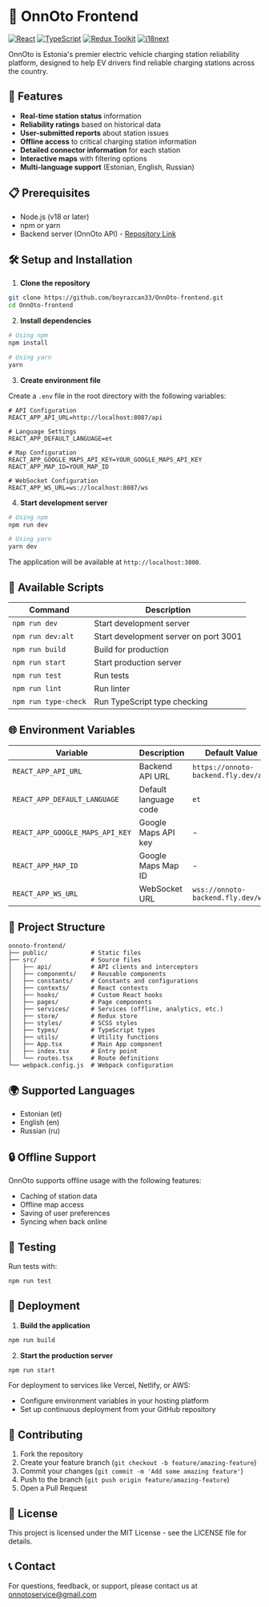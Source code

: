 # 🔋 OnnOto Frontend

[![React](https://img.shields.io/badge/React-18.3.1-61dafb.svg)](https://reactjs.org/)
[![TypeScript](https://img.shields.io/badge/TypeScript-5.3.2-3178c6.svg)](https://www.typescriptlang.org/)
[![Redux Toolkit](https://img.shields.io/badge/Redux_Toolkit-2.7.0-764abc.svg)](https://redux-toolkit.js.org/)
[![i18next](https://img.shields.io/badge/i18next-23.7.6-26a69a.svg)](https://www.i18next.com/)

OnnOto is Estonia's premier electric vehicle charging station reliability platform, designed to help EV drivers find reliable charging stations across the country.


## 🚀 Features

- **Real-time station status** information
- **Reliability ratings** based on historical data
- **User-submitted reports** about station issues
- **Offline access** to critical charging station information
- **Detailed connector information** for each station
- **Interactive maps** with filtering options
- **Multi-language support** (Estonian, English, Russian)

## 📋 Prerequisites

- Node.js (v18 or later)
- npm or yarn
- Backend server (OnnOto API) - [Repository Link](https://github.com/your-username/onnoto-backend)

## 🛠️ Setup and Installation

1. **Clone the repository**

```bash
git clone https://github.com/boyrazcan33/OnnOto-frontend.git
cd OnnOto-frontend
```

2. **Install dependencies**

```bash
# Using npm
npm install

# Using yarn
yarn
```

3. **Create environment file**

Create a `.env` file in the root directory with the following variables:

```env
# API Configuration
REACT_APP_API_URL=http://localhost:8087/api

# Language Settings
REACT_APP_DEFAULT_LANGUAGE=et

# Map Configuration
REACT_APP_GOOGLE_MAPS_API_KEY=YOUR_GOOGLE_MAPS_API_KEY
REACT_APP_MAP_ID=YOUR_MAP_ID

# WebSocket Configuration
REACT_APP_WS_URL=ws://localhost:8087/ws
```

4. **Start development server**

```bash
# Using npm
npm run dev

# Using yarn
yarn dev
```

The application will be available at `http://localhost:3000`.

## 🔄 Available Scripts

| Command | Description |
|---------|-------------|
| `npm run dev` | Start development server |
| `npm run dev:alt` | Start development server on port 3001 |
| `npm run build` | Build for production |
| `npm run start` | Start production server |
| `npm run test` | Run tests |
| `npm run lint` | Run linter |
| `npm run type-check` | Run TypeScript type checking |

## 🌐 Environment Variables

| Variable | Description | Default Value |
|----------|-------------|---------------|
| `REACT_APP_API_URL` | Backend API URL | `https://onnoto-backend.fly.dev/api` |
| `REACT_APP_DEFAULT_LANGUAGE` | Default language code | `et` |
| `REACT_APP_GOOGLE_MAPS_API_KEY` | Google Maps API key | - |
| `REACT_APP_MAP_ID` | Google Maps Map ID | - |
| `REACT_APP_WS_URL` | WebSocket URL | `wss://onnoto-backend.fly.dev/ws` |

## 📁 Project Structure

```
onnoto-frontend/
├── public/            # Static files
├── src/               # Source files
│   ├── api/           # API clients and interceptors
│   ├── components/    # Reusable components
│   ├── constants/     # Constants and configurations
│   ├── contexts/      # React contexts
│   ├── hooks/         # Custom React hooks
│   ├── pages/         # Page components
│   ├── services/      # Services (offline, analytics, etc.)
│   ├── store/         # Redux store
│   ├── styles/        # SCSS styles
│   ├── types/         # TypeScript types
│   ├── utils/         # Utility functions
│   ├── App.tsx        # Main App component
│   ├── index.tsx      # Entry point
│   └── routes.tsx     # Route definitions
└── webpack.config.js  # Webpack configuration
```

## 🌍 Supported Languages

- Estonian (et)
- English (en)
- Russian (ru)

## 🔒 Offline Support

OnnOto supports offline usage with the following features:
- Caching of station data
- Offline map access
- Saving of user preferences
- Syncing when back online

## 🧪 Testing

Run tests with:

```bash
npm run test
```

## 🚢 Deployment

1. **Build the application**

```bash
npm run build
```

2. **Start the production server**

```bash
npm run start
```

For deployment to services like Vercel, Netlify, or AWS:

- Configure environment variables in your hosting platform
- Set up continuous deployment from your GitHub repository

## 🤝 Contributing

1. Fork the repository
2. Create your feature branch (`git checkout -b feature/amazing-feature`)
3. Commit your changes (`git commit -m 'Add some amazing feature'`)
4. Push to the branch (`git push origin feature/amazing-feature`)
5. Open a Pull Request

## 📄 License

This project is licensed under the MIT License - see the LICENSE file for details.

## 📞 Contact

For questions, feedback, or support, please contact us at onnotoservice@gmail.com

